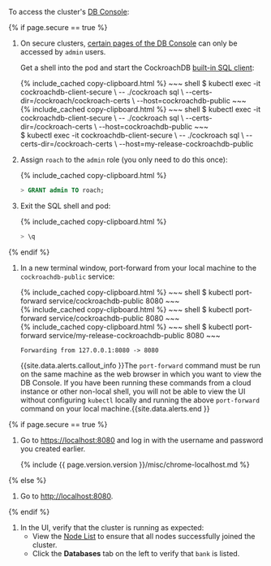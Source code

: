 To access the cluster's [DB Console](ui-overview.html):

{% if page.secure == true %}

1. On secure clusters, [certain pages of the DB Console](ui-overview.html#db-console-access) can only be accessed by `admin` users.

    Get a shell into the pod and start the CockroachDB [built-in SQL client](cockroach-sql.html):

    <section class="filter-content" markdown="1" data-scope="operator">
    {% include_cached copy-clipboard.html %}
    ~~~ shell
    $ kubectl exec -it cockroachdb-client-secure \
    -- ./cockroach sql \
    --certs-dir=/cockroach/cockroach-certs \
    --host=cockroachdb-public
    ~~~
    </section>

    <section class="filter-content" markdown="1" data-scope="manual">
    {% include_cached copy-clipboard.html %}
    ~~~ shell
    $ kubectl exec -it cockroachdb-client-secure \
    -- ./cockroach sql \
    --certs-dir=/cockroach-certs \
    --host=cockroachdb-public
    ~~~
    </section>

    <section class="filter-content" markdown="1" data-scope="helm">
    $ kubectl exec -it cockroachdb-client-secure \
    -- ./cockroach sql \
    --certs-dir=/cockroach-certs \
    --host=my-release-cockroachdb-public
    </section>

1.  Assign `roach` to the `admin` role (you only need to do this once):

    {% include_cached copy-clipboard.html %}
    ~~~ sql
    > GRANT admin TO roach;
    ~~~

1. Exit the SQL shell and pod:

    {% include_cached copy-clipboard.html %}
    ~~~ sql
    > \q
    ~~~
    
{% endif %}

1. In a new terminal window, port-forward from your local machine to the `cockroachdb-public` service:

    <section class="filter-content" markdown="1" data-scope="operator">
    {% include_cached copy-clipboard.html %}
    ~~~ shell
    $ kubectl port-forward service/cockroachdb-public 8080
    ~~~
    </section>

    <section class="filter-content" markdown="1" data-scope="manual">
    {% include_cached copy-clipboard.html %}
    ~~~ shell
    $ kubectl port-forward service/cockroachdb-public 8080
    ~~~
    </section>

    <section class="filter-content" markdown="1" data-scope="helm">
    {% include_cached copy-clipboard.html %}
    ~~~ shell
    $ kubectl port-forward service/my-release-cockroachdb-public 8080
    ~~~
    </section>

    ~~~
    Forwarding from 127.0.0.1:8080 -> 8080
    ~~~

    {{site.data.alerts.callout_info }}The <code>port-forward</code> command must be run on the same machine as the web browser in which you want to view the DB Console. If you have been running these commands from a cloud instance or other non-local shell, you will not be able to view the UI without configuring <code>kubectl</code> locally and running the above <code>port-forward</code> command on your local machine.{{site.data.alerts.end }}

{% if page.secure == true %}

1. Go to <a href="https://localhost:8080/" data-proofer-ignore>https://localhost:8080</a> and log in with the username and password you created earlier.

    {% include {{ page.version.version }}/misc/chrome-localhost.md %}

{% else %}

1. Go to <a href="http://localhost:8080/" data-proofer-ignore>http://localhost:8080</a>.

{% endif %}

1. In the UI, verify that the cluster is running as expected:
    - View the [Node List](ui-cluster-overview-page.html#node-list) to ensure that all nodes successfully joined the cluster.
    - Click the **Databases** tab on the left to verify that `bank` is listed.
